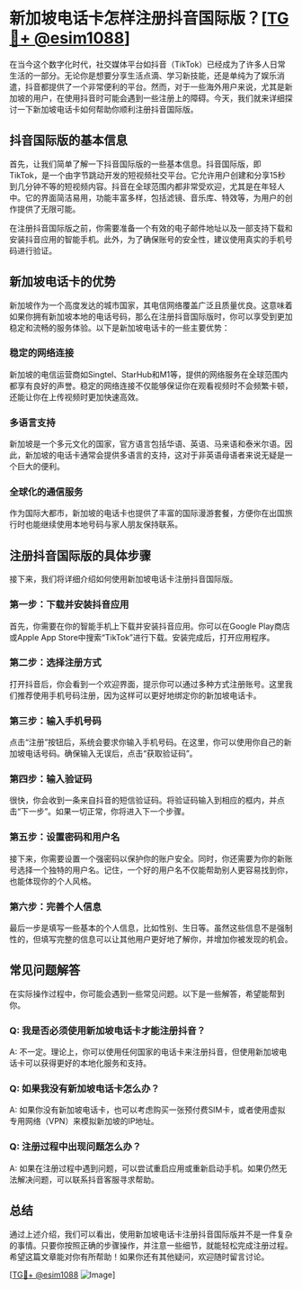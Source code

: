 # 新加坡电话卡怎样注册抖音国际版？[[TG💪+ @esim1088](https://t.me/s/esim1088)]

在当今这个数字化时代，社交媒体平台如抖音（TikTok）已经成为了许多人日常生活的一部分。无论你是想要分享生活点滴、学习新技能，还是单纯为了娱乐消遣，抖音都提供了一个非常便利的平台。然而，对于一些海外用户来说，尤其是新加坡的用户，在使用抖音时可能会遇到一些注册上的障碍。今天，我们就来详细探讨一下新加坡电话卡如何帮助你顺利注册抖音国际版。

## 抖音国际版的基本信息

首先，让我们简单了解一下抖音国际版的一些基本信息。抖音国际版，即TikTok，是一个由字节跳动开发的短视频社交平台。它允许用户创建和分享15秒到几分钟不等的短视频内容。抖音在全球范围内都非常受欢迎，尤其是在年轻人中。它的界面简洁易用，功能丰富多样，包括滤镜、音乐库、特效等，为用户的创作提供了无限可能。

在注册抖音国际版之前，你需要准备一个有效的电子邮件地址以及一部支持下载和安装抖音应用的智能手机。此外，为了确保账号的安全性，建议使用真实的手机号码进行验证。

## 新加坡电话卡的优势

新加坡作为一个高度发达的城市国家，其电信网络覆盖广泛且质量优良。这意味着如果你拥有新加坡本地的电话号码，那么在注册抖音国际版时，你可以享受到更加稳定和流畅的服务体验。以下是新加坡电话卡的一些主要优势：

### 稳定的网络连接

新加坡的电信运营商如Singtel、StarHub和M1等，提供的网络服务在全球范围内都享有良好的声誉。稳定的网络连接不仅能够保证你在观看视频时不会频繁卡顿，还能让你在上传视频时更加快速高效。

### 多语言支持

新加坡是一个多元文化的国家，官方语言包括华语、英语、马来语和泰米尔语。因此，新加坡的电话卡通常会提供多语言的支持，这对于非英语母语者来说无疑是一个巨大的便利。

### 全球化的通信服务

作为国际大都市，新加坡的电话卡也提供了丰富的国际漫游套餐，方便你在出国旅行时也能继续使用本地号码与家人朋友保持联系。

## 注册抖音国际版的具体步骤

接下来，我们将详细介绍如何使用新加坡电话卡注册抖音国际版。

### 第一步：下载并安装抖音应用

首先，你需要在你的智能手机上下载并安装抖音应用。你可以在Google Play商店或Apple App Store中搜索“TikTok”进行下载。安装完成后，打开应用程序。

### 第二步：选择注册方式

打开抖音后，你会看到一个欢迎界面，提示你可以通过多种方式注册账号。这里我们推荐使用手机号码注册，因为这样可以更好地绑定你的新加坡电话卡。

### 第三步：输入手机号码

点击“注册”按钮后，系统会要求你输入手机号码。在这里，你可以使用你自己的新加坡电话号码。确保输入无误后，点击“获取验证码”。

### 第四步：输入验证码

很快，你会收到一条来自抖音的短信验证码。将验证码输入到相应的框内，并点击“下一步”。如果一切正常，你将进入下一个步骤。

### 第五步：设置密码和用户名

接下来，你需要设置一个强密码以保护你的账户安全。同时，你还需要为你的新账号选择一个独特的用户名。记住，一个好的用户名不仅能帮助别人更容易找到你，也能体现你的个人风格。

### 第六步：完善个人信息

最后一步是填写一些基本的个人信息，比如性别、生日等。虽然这些信息不是强制性的，但填写完整的信息可以让其他用户更好地了解你，并增加你被发现的机会。

## 常见问题解答

在实际操作过程中，你可能会遇到一些常见问题。以下是一些解答，希望能帮到你。

### Q: 我是否必须使用新加坡电话卡才能注册抖音？

A: 不一定。理论上，你可以使用任何国家的电话卡来注册抖音，但使用新加坡电话卡可以获得更好的本地化服务和支持。

### Q: 如果我没有新加坡电话卡怎么办？

A: 如果你没有新加坡电话卡，也可以考虑购买一张预付费SIM卡，或者使用虚拟专用网络（VPN）来模拟新加坡的IP地址。

### Q: 注册过程中出现问题怎么办？

A: 如果在注册过程中遇到问题，可以尝试重启应用或重新启动手机。如果仍然无法解决问题，可以联系抖音客服寻求帮助。

## 总结

通过上述介绍，我们可以看出，使用新加坡电话卡注册抖音国际版并不是一件复杂的事情。只要你按照正确的步骤操作，并注意一些细节，就能轻松完成注册过程。希望这篇文章能对你有所帮助！如果你还有其他疑问，欢迎随时留言讨论。

[[TG💪+ @esim1088](https://t.me/s/esim1088) ![Image](https://i.postimg.cc/4NQfJmqS/Snipaste-2025-05-13-00-14-12.png)]
